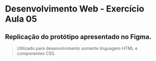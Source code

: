 # Desenvolvimento Web - Exercício Aula 05

## Replicação do protótipo apresentado no Figma.

>Utilizado para desenvolvimento somente linguagem HTML e componentes CSS.